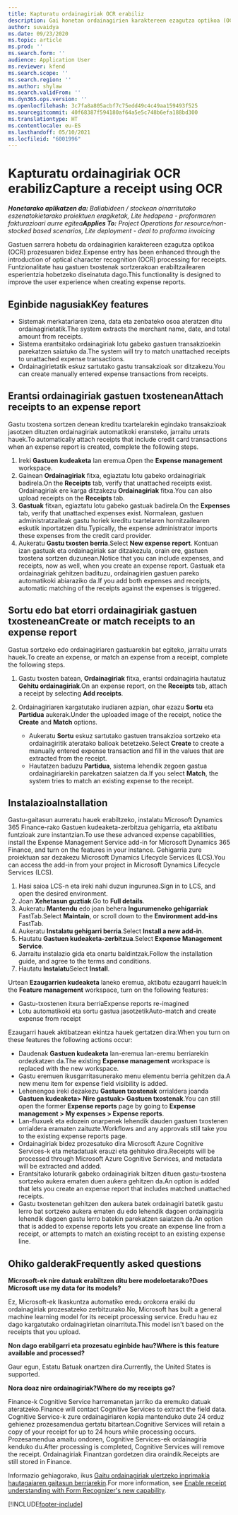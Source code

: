 ```yaml
---
title: Kapturatu ordainagiriak OCR erabiliz
description: Gai honetan ordainagirien karaktereen ezagutza optikoa (OCR) prozesatzeari buruzko informazioa ematen da.
author: suvaidya
ms.date: 09/23/2020
ms.topic: article
ms.prod: ''
ms.search.form: ''
audience: Application User
ms.reviewer: kfend
ms.search.scope: ''
ms.search.region: ''
ms.author: shylaw
ms.search.validFrom: ''
ms.dyn365.ops.version: ''
ms.openlocfilehash: 3c7fa8a805acbf7c75edd49c4c49aa159493f525
ms.sourcegitcommit: 40f68387f594180af64a5e5c748b6efa188bd300
ms.translationtype: HT
ms.contentlocale: eu-ES
ms.lasthandoff: 05/10/2021
ms.locfileid: "6001996"
---
```

# <a name="capture-a-receipt-using-ocr"></a><span data-ttu-id="3577e-103">Kapturatu ordainagiriak OCR erabiliz</span><span class="sxs-lookup"><span data-stu-id="3577e-103">Capture a receipt using OCR</span></span>

<span data-ttu-id="3577e-104">_**Honetarako aplikatzen da:** Baliabideen / stockean oinarritutako eszenatokietarako proiektuen eragiketak, Lite hedapena - proformaren fakturazioari aurre egitea_</span><span class="sxs-lookup"><span data-stu-id="3577e-104">_**Applies To:** Project Operations for resource/non-stocked based scenarios, Lite deployment - deal to proforma invoicing_</span></span>

<span data-ttu-id="3577e-105">Gastuen sarrera hobetu da ordainagirien karaktereen ezagutza optikoa (OCR) prozesuaren bidez.</span><span class="sxs-lookup"><span data-stu-id="3577e-105">Expense entry has been enhanced through the introduction of optical character recognition (OCR) processing for receipts.</span></span> <span data-ttu-id="3577e-106">Funtzionalitate hau gastuen txostenak sortzerakoan erabiltzailearen esperientzia hobetzeko diseinatuta dago.</span><span class="sxs-lookup"><span data-stu-id="3577e-106">This functionality is designed to improve the user experience when creating expense reports.</span></span>

## <a name="key-features"></a><span data-ttu-id="3577e-107">Eginbide nagusiak</span><span class="sxs-lookup"><span data-stu-id="3577e-107">Key features</span></span>

- <span data-ttu-id="3577e-108">Sistemak merkatariaren izena, data eta zenbateko osoa ateratzen ditu ordainagirietatik.</span><span class="sxs-lookup"><span data-stu-id="3577e-108">The system extracts the merchant name, date, and total amount from receipts.</span></span>
- <span data-ttu-id="3577e-109">Sistema erantsitako ordainagiriak lotu gabeko gastuen transakzioekin parekatzen saiatuko da.</span><span class="sxs-lookup"><span data-stu-id="3577e-109">The system will try to match unattached receipts to unattached expense transactions.</span></span>
- <span data-ttu-id="3577e-110">Ordainagirietatik eskuz sartutako gastu transakzioak sor ditzakezu.</span><span class="sxs-lookup"><span data-stu-id="3577e-110">You can create manually entered expense transactions from receipts.</span></span>

## <a name="attach-receipts-to-an-expense-report"></a><span data-ttu-id="3577e-111">Erantsi ordainagiriak gastuen txostenean</span><span class="sxs-lookup"><span data-stu-id="3577e-111">Attach receipts to an expense report</span></span>

<span data-ttu-id="3577e-112">Gastu txostena sortzen denean kreditu txartelarekin egindako transakzioak jasotzen dituzten ordainagiriak automatikoki eransteko, jarraitu urrats hauek.</span><span class="sxs-lookup"><span data-stu-id="3577e-112">To automatically attach receipts that include credit card transactions when an expense report is created, complete the following steps.</span></span>

  1. <span data-ttu-id="3577e-113">Ireki **Gastuen kudeaketa** lan eremua.</span><span class="sxs-lookup"><span data-stu-id="3577e-113">Open the **Expense management** workspace.</span></span>
  2. <span data-ttu-id="3577e-114">Gainean **Ordainagiriak** fitxa, egiaztatu lotu gabeko ordainagiriak badirela.</span><span class="sxs-lookup"><span data-stu-id="3577e-114">On the **Receipts** tab, verify that unattached receipts exist.</span></span> <span data-ttu-id="3577e-115">Ordainagiriak ere karga ditzakezu **Ordainagiriak** fitxa.</span><span class="sxs-lookup"><span data-stu-id="3577e-115">You can also upload receipts on the **Receipts** tab.</span></span>
  3. <span data-ttu-id="3577e-116">**Gastuak** fitxan, egiaztatu lotu gabeko gastuak badirela.</span><span class="sxs-lookup"><span data-stu-id="3577e-116">On the **Expenses** tab, verify that unattached expenses exist.</span></span> <span data-ttu-id="3577e-117">Normalean, gastuen administratzaileak gastu horiek kreditu txartelaren hornitzailearen eskutik inportatzen ditu.</span><span class="sxs-lookup"><span data-stu-id="3577e-117">Typically, the expense administrator imports these expenses from the credit card provider.</span></span>
  4. <span data-ttu-id="3577e-118">Aukeratu **Gastu txosten berria**.</span><span class="sxs-lookup"><span data-stu-id="3577e-118">Select **New expense report**.</span></span> <span data-ttu-id="3577e-119">Kontuan izan gastuak eta ordainagiriak sar ditzakezula, orain ere, gastuen txostena sortzen duzunean.</span><span class="sxs-lookup"><span data-stu-id="3577e-119">Notice that you can include expenses, and receipts, now as well, when you create an expense report.</span></span> <span data-ttu-id="3577e-120">Gastuak eta ordainagiriak gehitzen badituzu, ordainagirien gastuen pareko automatikoki abiaraziko da.</span><span class="sxs-lookup"><span data-stu-id="3577e-120">If you add both expenses and receipts, automatic matching of the receipts against the expenses is triggered.</span></span>

## <a name="create-or-match-receipts-to-an-expense-report"></a><span data-ttu-id="3577e-121">Sortu edo bat etorri ordainagiriak gastuen txostenean</span><span class="sxs-lookup"><span data-stu-id="3577e-121">Create or match receipts to an expense report</span></span>
<span data-ttu-id="3577e-122">Gastua sortzeko edo ordainagiriaren gastuarekin bat egiteko, jarraitu urrats hauek.</span><span class="sxs-lookup"><span data-stu-id="3577e-122">To create an expense, or match an expense from a receipt, complete the following steps.</span></span>

  1. <span data-ttu-id="3577e-123">Gastu txosten batean, **Ordainagiriak** fitxa, erantsi ordainagiria hautatuz **Gehitu ordainagiriak**.</span><span class="sxs-lookup"><span data-stu-id="3577e-123">On an expense report, on the **Receipts** tab, attach a receipt by selecting **Add receipts**.</span></span>
  2. <span data-ttu-id="3577e-124">Ordainagiriaren kargatutako irudiaren azpian, ohar ezazu **Sortu** eta **Partidua** aukerak.</span><span class="sxs-lookup"><span data-stu-id="3577e-124">Under the uploaded image of the receipt, notice the **Create** and **Match** options.</span></span>

      - <span data-ttu-id="3577e-125">Aukeratu **Sortu** eskuz sartutako gastuen transakzioa sortzeko eta ordainagiritik ateratako balioak betetzeko.</span><span class="sxs-lookup"><span data-stu-id="3577e-125">Select **Create** to create a manually entered expense transaction and fill in the values that are extracted from the receipt.</span></span>
      - <span data-ttu-id="3577e-126">Hautatzen baduzu **Partidua**, sistema lehendik zegoen gastua ordainagiriarekin parekatzen saiatzen da.</span><span class="sxs-lookup"><span data-stu-id="3577e-126">If you select **Match**, the system tries to match an existing expense to the receipt.</span></span>

## <a name="installation"></a><span data-ttu-id="3577e-127">Instalazioa</span><span class="sxs-lookup"><span data-stu-id="3577e-127">Installation</span></span>

<span data-ttu-id="3577e-128">Gastu-gaitasun aurreratu hauek erabiltzeko, instalatu Microsoft Dynamics 365 Finance-rako Gastuen kudeaketa-zerbitzua gehigarria, eta aktibatu funtzioak zure instantzian.</span><span class="sxs-lookup"><span data-stu-id="3577e-128">To use these advanced expense capabilities, install the Expense Management Service add-in for Microsoft Dynamics 365 Finance, and turn on the features in your instance.</span></span> <span data-ttu-id="3577e-129">Gehigarria zure proiektuan sar dezakezu Microsoft Dynamics Lifecycle Services (LCS).</span><span class="sxs-lookup"><span data-stu-id="3577e-129">You can access the add-in from your project in Microsoft Dynamics Lifecycle Services (LCS).</span></span>

1. <span data-ttu-id="3577e-130">Hasi saioa LCS-n eta ireki nahi duzun ingurunea.</span><span class="sxs-lookup"><span data-stu-id="3577e-130">Sign in to LCS, and open the desired environment.</span></span>
2. <span data-ttu-id="3577e-131">Joan **Xehetasun guztiak**.</span><span class="sxs-lookup"><span data-stu-id="3577e-131">Go to **Full details**.</span></span>
3. <span data-ttu-id="3577e-132">Aukeratu **Mantendu** edo joan behera **Ingurumeneko gehigarriak** FastTab.</span><span class="sxs-lookup"><span data-stu-id="3577e-132">Select **Maintain**, or scroll down to the **Environment add-ins** FastTab.</span></span>
4. <span data-ttu-id="3577e-133">Aukeratu **Instalatu gehigarri berria**.</span><span class="sxs-lookup"><span data-stu-id="3577e-133">Select **Install a new add-in**.</span></span>
5. <span data-ttu-id="3577e-134">Hautatu **Gastuen kudeaketa-zerbitzua**.</span><span class="sxs-lookup"><span data-stu-id="3577e-134">Select **Expense Management Service**.</span></span>
6. <span data-ttu-id="3577e-135">Jarraitu instalazio gida eta onartu baldintzak.</span><span class="sxs-lookup"><span data-stu-id="3577e-135">Follow the installation guide, and agree to the terms and conditions.</span></span>
7. <span data-ttu-id="3577e-136">Hautatu **Instalatu**</span><span class="sxs-lookup"><span data-stu-id="3577e-136">Select **Install**.</span></span>

<span data-ttu-id="3577e-137">Urtean **Ezaugarrien kudeaketa** laneko eremua, aktibatu ezaugarri hauek:</span><span class="sxs-lookup"><span data-stu-id="3577e-137">In the **Feature management** workspace, turn on the following features:</span></span>

- <span data-ttu-id="3577e-138">Gastu-txostenen itxura berria</span><span class="sxs-lookup"><span data-stu-id="3577e-138">Expense reports re-imagined</span></span>
- <span data-ttu-id="3577e-139">Lotu automatikoki eta sortu gastua jasotzetik</span><span class="sxs-lookup"><span data-stu-id="3577e-139">Auto-match and create expense from receipt</span></span>

<span data-ttu-id="3577e-140">Ezaugarri hauek aktibatzean ekintza hauek gertatzen dira:</span><span class="sxs-lookup"><span data-stu-id="3577e-140">When you turn on these features the following actions occur:</span></span>

- <span data-ttu-id="3577e-141">Daudenak **Gastuen kudeaketa** lan-eremua lan-eremu berriarekin ordezkatzen da.</span><span class="sxs-lookup"><span data-stu-id="3577e-141">The existing **Expense management** workspace is replaced with the new workspace.</span></span>
- <span data-ttu-id="3577e-142">Gastu eremuen ikusgarritasunerako menu elementu berria gehitzen da.</span><span class="sxs-lookup"><span data-stu-id="3577e-142">A new menu item for expense field visibility is added.</span></span>
- <span data-ttu-id="3577e-143">Lehenengoa ireki dezakezu **Gastuen txostenak** orrialdera joanda **Gastuen kudeaketa> Nire gastuak> Gastuen txostenak**.</span><span class="sxs-lookup"><span data-stu-id="3577e-143">You can still open the former **Expense reports** page by going to **Expense management > My expenses > Expense reports**.</span></span>
- <span data-ttu-id="3577e-144">Lan-fluxuek eta edozein onarpenek lehendik dauden gastuen txostenen orrialdera eramaten zaituzte.</span><span class="sxs-lookup"><span data-stu-id="3577e-144">Workflows and any approvals still take you to the existing expense reports page.</span></span>
- <span data-ttu-id="3577e-145">Ordainagiriak bidez prozesatuko dira Microsoft Azure Cognitive Services-k eta metadatuak erauzi eta gehituko dira.</span><span class="sxs-lookup"><span data-stu-id="3577e-145">Receipts will be processed through Microsoft Azure Cognitive Services, and metadata will be extracted and added.</span></span>
- <span data-ttu-id="3577e-146">Erantsitako loturarik gabeko ordainagiriak biltzen dituen gastu-txostena sortzeko aukera ematen duen aukera gehitzen da.</span><span class="sxs-lookup"><span data-stu-id="3577e-146">An option is added that lets you create an expense report that includes matched unattached receipts.</span></span>
- <span data-ttu-id="3577e-147">Gastu txostenetan gehitzen den aukera batek ordainagiri batetik gastu lerro bat sortzeko aukera ematen du edo lehendik dagoen ordainagiria lehendik dagoen gastu lerro batekin parekatzen saiatzen da.</span><span class="sxs-lookup"><span data-stu-id="3577e-147">An option that is added to expense reports lets you create an expense line from a receipt, or attempts to match an existing receipt to an existing expense line.</span></span>

## <a name="frequently-asked-questions"></a><span data-ttu-id="3577e-148">Ohiko galderak</span><span class="sxs-lookup"><span data-stu-id="3577e-148">Frequently asked questions</span></span>

<span data-ttu-id="3577e-149">**Microsoft-ek nire datuak erabiltzen ditu bere modeloetarako?**</span><span class="sxs-lookup"><span data-stu-id="3577e-149">**Does Microsoft use my data for its models?**</span></span>

<span data-ttu-id="3577e-150">Ez, Microsoft-ek Ikaskuntza automatiko eredu orokorra eraiki du ordainagiriak prozesatzeko zerbitzurako.</span><span class="sxs-lookup"><span data-stu-id="3577e-150">No, Microsoft has built a general machine learning model for its receipt processing service.</span></span> <span data-ttu-id="3577e-151">Eredu hau ez dago kargatutako ordainagirietan oinarrituta.</span><span class="sxs-lookup"><span data-stu-id="3577e-151">This model isn't based on the receipts that you upload.</span></span>

<span data-ttu-id="3577e-152">**Non dago erabilgarri eta prozesatu eginbide hau?**</span><span class="sxs-lookup"><span data-stu-id="3577e-152">**Where is this feature available and processed?**</span></span>

<span data-ttu-id="3577e-153">Gaur egun, Estatu Batuak onartzen dira.</span><span class="sxs-lookup"><span data-stu-id="3577e-153">Currently, the United States is supported.</span></span>

<span data-ttu-id="3577e-154">**Nora doaz nire ordainagiriak?**</span><span class="sxs-lookup"><span data-stu-id="3577e-154">**Where do my receipts go?**</span></span>

<span data-ttu-id="3577e-155">Finance-k Cognitive Service harremanetan jarriko da eremuko datuak ateratzeko.</span><span class="sxs-lookup"><span data-stu-id="3577e-155">Finance will contact Cognitive Services to extract the field data.</span></span> <span data-ttu-id="3577e-156">Cognitive Service-k zure ordainagiriaren kopia mantenduko dute 24 orduz gehienez prozesamendua gertatu bitartean.</span><span class="sxs-lookup"><span data-stu-id="3577e-156">Cognitive Services will retain a copy of your receipt for up to 24 hours while processing occurs.</span></span> <span data-ttu-id="3577e-157">Prozesamendua amaitu ondoren, Cognitive Services-ek ordainagiria kenduko du.</span><span class="sxs-lookup"><span data-stu-id="3577e-157">After processing is completed, Cognitive Services will remove the receipt.</span></span> <span data-ttu-id="3577e-158">Ordainagiriak Finantzan gordetzen dira oraindik.</span><span class="sxs-lookup"><span data-stu-id="3577e-158">Receipts are still stored in Finance.</span></span>

<span data-ttu-id="3577e-159">Informazio gehiagorako, ikus [Gaitu ordainagiriak ulertzeko inprimakia hautagaiaren gaitasun berriarekin](https://azure.microsoft.com/blog/enable-receipt-understanding-with-form-recognizer-s-new-capability/).</span><span class="sxs-lookup"><span data-stu-id="3577e-159">For more information, see [Enable receipt understanding with Form Recognizer's new capability](https://azure.microsoft.com/blog/enable-receipt-understanding-with-form-recognizer-s-new-capability/).</span></span>


[!INCLUDE[footer-include](../includes/footer-banner.md)]
